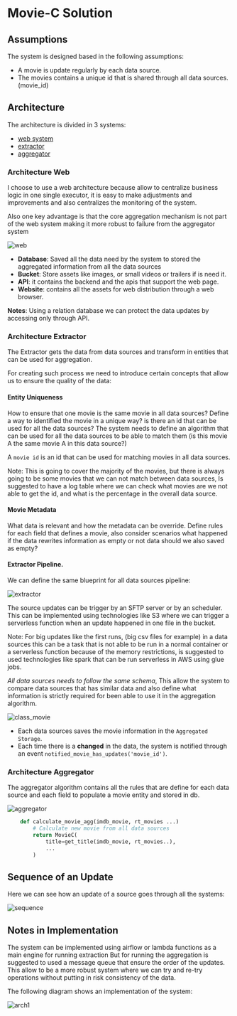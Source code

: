 
# Movie-C Solution

## Assumptions

The system is designed based in the following assumptions:

- A movie is update regularly by each data source. 
- The movies contains a unique id that is shared through all data sources. (movie_id)

## Architecture

The architecture is divided in 3 systems:

- [web system](#architecture-web)
- [extractor](#architecture-extractor)
- [aggregator](#architecture-aggregator)

### Architecture Web

I choose to use a web architecture because allow to centralize business logic in one single executor, it is easy to make adjustments and improvements and also centralizes the monitoring of the system.

Also one key advantage is that the core aggregation mechanism is not part of the web system making it more robust to failure from the aggregator system

![web](docs/Web%20Architecture.png "Web Architecture")

- **Database**: Saved all the data need by the system to stored the aggregated information from all the data sources
- **Bucket**: Store assets like images, or small videos or trailers if is need it. 
- **API**: it contains the backend and the apis that support the web page. 
- **Website**: contains all the assets for web distribution through a web browser. 

**Notes**: Using a relation database we can protect the data updates by accessing only through API.

### Architecture Extractor

The Extractor gets the data from data sources and transform in entities that can be used for aggregation.

For creating such process we need to introduce certain concepts that allow us to ensure the quality of the data:

#### Entity Uniqueness

How to ensure that one movie is the same movie in all data sources? Define a way to identified the movie in a unique way? is there an id that can be used for all the data sources? The system needs to define an algorithm that can be used for all the data sources to be able to match them (is this movie A the same movie A in this data source?)

A `movie id` is an id that can be used for matching movies in all data sources. 

Note: This is going to cover the majority of the movies, but there is always going to be some movies that we can not match between data sources, Is suggested to have a log table where we can check what movies are we not able to get the id, and what is the percentage in the overall data source. 

#### Movie Metadata

What data is relevant and how the metadata can be override. Define rules for each field that defines a movie, also consider scenarios what happened if the data rewrites information as empty or not data should we also saved as empty?

#### Extractor Pipeline. 

We can define the same blueprint for all data sources pipeline:

![extractor](docs/Extractor%20Architecture.png "Extractor Architecture")

The source updates can be trigger by an SFTP server or by an scheduler. This can be implemented using technologies like S3 where we can trigger a serverless function when an update happened in one file in the bucket.

Note: For big updates like the first runs, (big csv files for example) in a data sources this can be a task that is not able to be run in a normal container or a serverless function because of the memory restrictions, is suggested to used technologies like spark that can be run serverless in AWS using glue jobs. 

*All data sources needs to follow the same schema*, This allow the system to compare data sources that has similar data and also define what information is strictly required for been able to use it in the aggregation algorithm.

![class_movie](docs/Class%20Movie.png "Class Movie")


- Each data sources saves the movie information in the `Aggregated Storage`. 
- Each time there is a **changed** in the data, the system is notified through an event `notified_movie_has_updates('movie_id')`. 

### Architecture Aggregator

The aggregator algorithm contains all the rules that are define for each data source and each field to populate a movie entity and stored in db. 


![aggregator](docs/Aggregator%20Architecture.png "Aggregator Architecture")


```python    
    def calculate_movie_agg(imdb_movie, rt_movies ...)
        # Calculate new movie from all data sources
        return MovieC(
            title=get_title(imdb_movie, rt_movies..),
            ...
        )    
```
## Sequence of an Update

Here we can see how an update of a source goes through all the systems:

![sequence](docs/Sequence%20of%20Update.png "Sequence")


## Notes in Implementation

The system can be implemented using airflow or lambda functions as a main engine for running extraction But for running the aggregation is suggested to used a message queue that ensure the order of the updates. This allow to be a more robust system where we can try and re-try operations without putting in risk consistency of the data.

The following diagram shows an implementation of the system:

![arch1](docs/arch1.png) 



